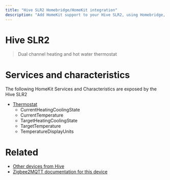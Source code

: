 ```yaml
---
title: "Hive SLR2 Homebridge/HomeKit integration"
description: "Add HomeKit support to your Hive SLR2, using Homebridge, Zigbee2MQTT and homebridge-z2m."
---
```

<!---
This file has been GENERATED using src/docgen/docgen.ts
DO NOT EDIT THIS FILE MANUALLY!
-->
# Hive SLR2
> Dual channel heating and hot water thermostat


# Services and characteristics
The following HomeKit Services and Characteristics are exposed by
the Hive SLR2

* [Thermostat](../../climate.md)
  * CurrentHeatingCoolingState
  * CurrentTemperature
  * TargetHeatingCoolingState
  * TargetTemperature
  * TemperatureDisplayUnits


# Related
* [Other devices from Hive](../index.md#hive)
* [Zigbee2MQTT documentation for this device](https://www.zigbee2mqtt.io/devices/SLR2.html)